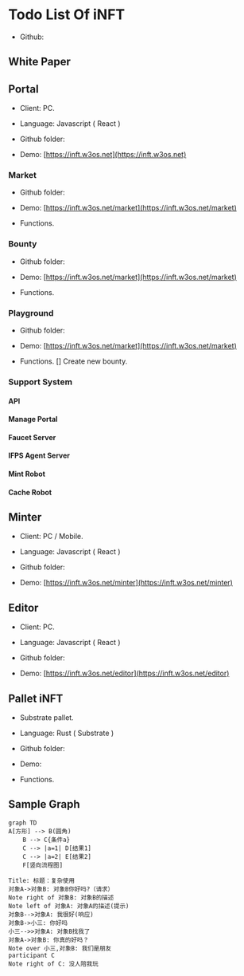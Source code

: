# Todo List Of iNFT

- Github: []()

## White Paper


## Portal

- Client: PC.

- Language: Javascript ( React )

- Github folder: []()

- Demo: [https://inft.w3os.net](https://inft.w3os.net)

### Market

- Github folder: []()

- Demo: [https://inft.w3os.net/market](https://inft.w3os.net/market)

- Functions.

### Bounty

- Github folder: []()

- Demo: [https://inft.w3os.net/market](https://inft.w3os.net/market)

- Functions.

### Playground

- Github folder: []()

- Demo: [https://inft.w3os.net/market](https://inft.w3os.net/market)

- Functions.
    [] Create new bounty.

### Support System

#### API

#### Manage Portal

#### Faucet Server

#### IFPS Agent Server

#### Mint Robot

#### Cache Robot

## Minter

- Client: PC / Mobile.

- Language: Javascript ( React )

- Github folder: []()

- Demo: [https://inft.w3os.net/minter](https://inft.w3os.net/minter)

## Editor

- Client: PC.

- Language: Javascript ( React )

- Github folder: []()

- Demo: [https://inft.w3os.net/editor](https://inft.w3os.net/editor)

## Pallet iNFT

- Substrate pallet.

- Language: Rust ( Substrate )

- Github folder: []()

- Demo: []()

- Functions.

## Sample Graph

```mermaid
graph TD
A[方形] --> B(圆角)
    B --> C{条件a}
    C --> |a=1| D[结果1]
    C --> |a=2| E[结果2]
    F[竖向流程图]
```

```sequence
Title: 标题：复杂使用
对象A->对象B: 对象B你好吗?（请求）
Note right of 对象B: 对象B的描述
Note left of 对象A: 对象A的描述(提示)
对象B-->对象A: 我很好(响应)
对象B->小三: 你好吗
小三-->>对象A: 对象B找我了
对象A->对象B: 你真的好吗？
Note over 小三,对象B: 我们是朋友
participant C
Note right of C: 没人陪我玩
```